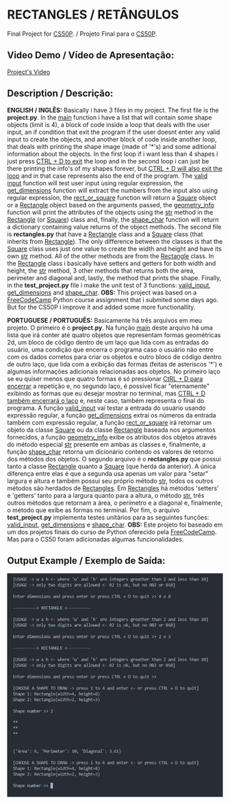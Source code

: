 # RECTANGLES / RETÂNGULOS
Final Project for [CS50P](https://cs50.harvard.edu/python/2022/). / Projeto Final para o [CS50P](https://cs50.harvard.edu/python/2022/).

## **Video Demo / Vídeo de Apresentação**:
[Project's Video](https://www.youtube.com/watch?v=HODJ91WuR5Q)

## **Description / Descrição**:
**ENGLISH / INGLÊS:** Basically i have 3 files in my project. The first file is the **project.py**. In the <ins>main</ins> function i have a list that will contain some shape objects (limit is 4), a block of code inside a loop that deals with the user input, an if condition that exit the program if the user doesnt enter any valid input to create the objects, and another block of code inside another loop, that deals with printing the shape image (made of '*'s) and some aditional information about the objects. In the first loop if i want less than 4 shapes i just press <ins>CTRL + D to exit</ins> the loop and in the second loop i can just be there printing the info's of my shapes forever, but <ins>CTRL + D will also exit the loop</ins> and in that case represents also the end of the program. The <ins>valid input</ins> function will test user input using regular expression, the <ins>get_dimensions</ins> function will extract the numbers from the input also using regular expression, the <ins>rect_or_square</ins> function will return a <ins>Square</ins> object or a <ins>Rectangle</ins> object based on the arguments passed, the <ins>geometry_info</ins> function will print the attributes of the objects using the <ins>str</ins> method in the <ins>Rectangle</ins> (or <ins>Square</ins>) class and, finally, the <ins>shape_char</ins> function will return a dictionary containing value returns of the object methods. The second file is **rectangles.py** that have a <ins>Rectangle</ins> class and a <ins>Square</ins> class (that inherits from <ins>Rectangle</ins>). The only difference between the classes is that the <ins>Square</ins> class uses just one value to create the width and height and have its own <ins>str</ins> method. All of the other methods are from the <ins>Rectangle</ins> class. In the <ins>Rectangle</ins> class i basically have setters and getters for both width and height, the <ins>str</ins> method, 3 other methods that returns both the area, perimeter and diagonal and, lastly, the method that prints the shape. Finally, in the **test_project.py** file i make the unit test of 3 functions: <ins>valid_input</ins>, <ins>get_dimensions</ins> and <ins>shape_char</ins>. **OBS:** This project was based on a [FreeCodeCamp](https://www.freecodecamp.org/) Python course assignment that i submited some days ago. But for the CS50P i improve it and added some more functionallity.

**PORTUGUESE / PORTUGUÊS:** Basicamente há três arquivos em meu projeto. O primeiro é o **project.py**. Na função <ins>main</ins> deste arquivo há uma lista que irá conter até quatro objetos que representam formas geométricas 2d, um bloco de código dentro de um laço que lida com as entradas do usuário, uma condição que encerra o programa caso o usuário não entre com os dados corretos para criar os objetos e outro bloco de código dentro de outro laço, que lida com a exibição das formas (feitas de asteriscos '*') e algumas informações adicionais relacionadas aos objetos.  No primeiro laço se eu quiser menos que quatro formas é só pressionar <ins>CtRL + D para encerrar</ins> a repetição e, no segundo laço, é possível ficar "eternamente" exibindo as formas que eu desejar mostrar no terminal, mas <ins>CTRL + D também encerrará o laço</ins> e, neste caso, também representa o final do programa. A função <ins>valid_input</ins> vai testar a entrada do usuário usando expressão regular, a função <ins>get_dimensions</ins> extrai os números da entrada também com expressão regular, a função <ins>rect_or_square</ins> irá retornar um objeto da classe <ins>Square</ins> ou da classe <ins>Rectangle</ins> baseada nos argumentos fornecidos, a função <ins>geometry_info</ins> exibe os atributos dos objetos através do método especial <ins>str</ins> presente em ambas as classes e, finalmente, a função <ins>shape_char</ins> retorna um dicionário contendo os valores de retorno dos métodos dos objetos. O segundo arquivo é o **rectangles.py** que possui tanto a classe <ins>Rectangle</ins> quanto a <ins>Square</ins> (que herda da anterior). A única diferença entre elas é que a segunda usa apenas um valor para "setar" largura e altura e também possui seu próprio método <ins>str</ins>, todos os outros métodos são herdados de <ins>Rectangles</ins>. Em <ins>Rectangles</ins> há métodos 'setters' e 'getters' tanto para a largura quanto para a altura, o método <ins>str</ins>, três outros métodos que retornam a área, o perímetro e a diagonal e, finalmente, o método que exibe as formas no terminal. Por fim, o arquivo **test_project.py** implementa testes unitários para as seguintes funções: <ins>valid_input</ins>, <ins>get_dimensions</ins> e <ins>shape_char</ins>. **OBS:** Este projeto foi baseado em um dos projetos finais do curso de Python oferecido pela [FreeCodeCamp](https://www.freecodecamp.org/). Mas para o CS50 foram adicionadas algumas funcionalidades.

## **Output Example / Exemplo de Saída**:
<img src="output-rectangles.jpg" alt="saida-output" title="Saída-Output">
